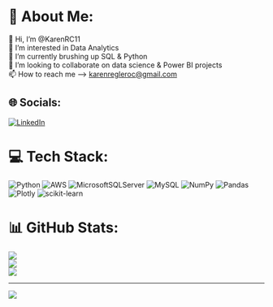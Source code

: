 # 💫 About Me:
👋 Hi, I’m @KarenRC11<br>👀 I’m interested in Data Analytics<br>🌱 I’m currently brushing up SQL & Python<br>💞️ I’m looking to collaborate on data science & Power BI projects<br>📫 How to reach me --> karenregleroc@gmail.com


## 🌐 Socials:
[![LinkedIn](https://img.shields.io/badge/LinkedIn-%230077B5.svg?logo=linkedin&logoColor=white)](https://linkedin.com/in/https://www.linkedin.com/in/karen-reglero-22482319b/) 

# 💻 Tech Stack:
![Python](https://img.shields.io/badge/python-3670A0?style=for-the-badge&logo=python&logoColor=ffdd54) ![AWS](https://img.shields.io/badge/AWS-%23FF9900.svg?style=for-the-badge&logo=amazon-aws&logoColor=white) ![MicrosoftSQLServer](https://img.shields.io/badge/Microsoft%20SQL%20Sever-CC2927?style=for-the-badge&logo=microsoft%20sql%20server&logoColor=white) ![MySQL](https://img.shields.io/badge/mysql-%2300f.svg?style=for-the-badge&logo=mysql&logoColor=white) ![NumPy](https://img.shields.io/badge/numpy-%23013243.svg?style=for-the-badge&logo=numpy&logoColor=white) ![Pandas](https://img.shields.io/badge/pandas-%23150458.svg?style=for-the-badge&logo=pandas&logoColor=white) ![Plotly](https://img.shields.io/badge/Plotly-%233F4F75.svg?style=for-the-badge&logo=plotly&logoColor=white) ![scikit-learn](https://img.shields.io/badge/scikit--learn-%23F7931E.svg?style=for-the-badge&logo=scikit-learn&logoColor=white)
# 📊 GitHub Stats:
![](https://github-readme-stats.vercel.app/api?username=KarenRC11&theme=dark&hide_border=false&include_all_commits=false&count_private=false)<br/>
![](https://github-readme-streak-stats.herokuapp.com/?user=KarenRC11&theme=dark&hide_border=false)<br/>
![](https://github-readme-stats.vercel.app/api/top-langs/?username=KarenRC11&theme=dark&hide_border=false&include_all_commits=false&count_private=false&layout=compact)

---
[![](https://visitcount.itsvg.in/api?id=KarenRC11&icon=0&color=0)](https://visitcount.itsvg.in)

<!-- Proudly created with GPRM ( https://gprm.itsvg.in ) -->

